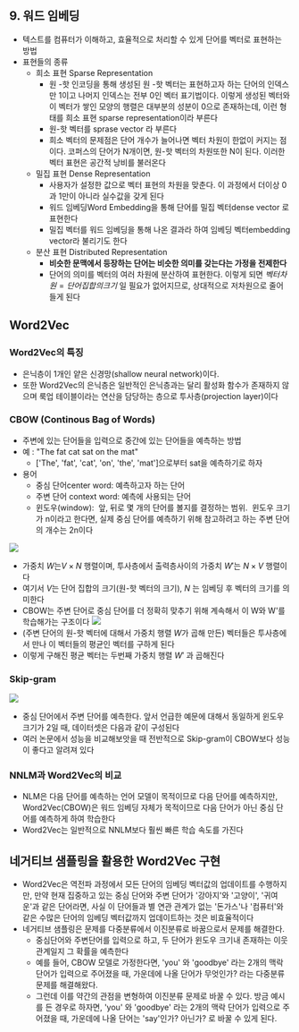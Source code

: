 ## 9. 워드 임베딩
 - 텍스트를 컴퓨터가 이해하고, 효율적으로 처리할 수 있게 단어를 벡터로 표현하는 방법
- 표현들의 종류
	- 희소 표현 Sparse Representation
		- 원 -핫 인코딩을 통해 생성된 원 -핫 벡터는 표현하고자 하는 단어의 인덱스만 1이고 나머지 인덱스는 전부 0인 벡터 표기법이다. 이렇게 생성된 벡터와 이 벡터가 쌓인 모양의 행렬은 대부분의 성분이 0으로 존재하는데, 이런 형태를 희소 표현 sparse representation이라 부른다
		- 원-핫 벡터를 sprase vector 라 부른다
		- 희소 벡터의 문제점은 단어 개수가 늘어나면 벡터 차원이 한없이 커지는 점이다. 코퍼스의 단어가 N개이면, 원-핫 벡터의 차원또한 N이 된다. 이러한 벡터 표현은 공간적 낭비를 불러온다
	- 밀집 표현 Dense Representation 
		- 사용자가 설정한 값으로 벡터 표현의 차원을 맞춘다. 이 과정에서 더이상 0과 1만이 아니라 실수값을 갖게 된다
		- 워드 임베딩Word Embedding을 통해 단어를 밀집 벡터dense vector 로 표현한다
		- 밀집 벡터를 워드 임베딩을 통해 나온 결과라 하여 임베딩 벡터embedding vector라 불리기도 한다
	- 분산 표현 Distributed Representation
		- **비슷한 문맥에서 등장하는 단어는 비슷한 의미를 갖는다는 가정을 전제한다**
		- 단어의 의미를 벡터의 여러 차원에 분산하여 표현한다. 이렇게 되면 $벡터 차원= 단어 집합의 크기$ 일 필요가 없어지므로, 상대적으로 저차원으로 줄어들게 된다


## Word2Vec

### Word2Vec의 특징 
- 은닉층이 1개인 얕은 신경망(shallow neural network)이다.
- 또한 Word2Vec의 은닉층은 일반적인 은닉층과는 달리 활성화 함수가 존재하지 않으며 룩업 테이블이라는 연산을 담당하는 층으로 투사층(projection layer)이다

### CBOW (Continous Bag of Words)
- 주변에 있는 단어들을 입력으로 중간에 있는 단어들을 예측하는 방법
- 예 : "The fat cat sat on the mat" 
	- \['The', 'fat', 'cat', 'on', 'the', 'mat'\]으로부터 sat을 예측하기로 하자
- 용어
	- 중심 단어center word:  예측하고자 하는 단어
	- 주변 단어 context word: 예측에 사용되는 단어
	- 윈도우(window):  앞, 뒤로 몇 개의 단어를 볼지를 결정하는 범위.  윈도우 크기가 n이라고 한다면, 실제 중심 단어를 예측하기 위해 참고하려고 하는 주변 단어의 개수는 2n이다

![](https://lilianweng.github.io/posts/2017-10-15-word-embedding/word2vec-cbow.png)
- 가중치 $W$는$V × N$ 행렬이며, 투사층에서 출력층사이의 가중치 $W'$는 $N × V$ 행렬이다
- 여기서 $V$는 단어 집합의 크기(원-핫 벡터의 크기), $N$ 는 임베딩 후 벡터의 크기를 의미한다
- CBOW는 주변 단어로 중심 단어를 더 정확히 맞추기 위해 계속해서 이 W와 W'를 학습해가는 구조이다
![](https://blog.kakaocdn.net/dn/RQlZ7/btrzjoZ1Wal/SAaYHalJwVkwj7jNTC14S1/img.png)
- (주변 단어의 원-핫 벡터에 대해서 가중치 행렬 $W$가 곱해 만든) 벡터들은 투사층에서 만나 이 벡터들의 평균인 벡터를 구하게 된다
- 이렇게 구해진 평균 벡터는 두번째 가중치 행렬 $W'$ 과 곱해진다



### Skip-gram

![](https://blog.kakaocdn.net/dn/dkXNMB/btrziwEVjNX/oGN75xeTOQcUMPSsmPrxzK/img.png)
- 중심 단어에서 주변 단어를 예측한다. 앞서 언급한 예문에 대해서 동일하게 윈도우 크기가 2일 때, 데이터셋은 다음과 같이 구성된다
- 여러 논문에서 성능을 비교해보앗을 때 전반적으로 Skip-gram이 CBOW보다 성능이 좋다고 알려져 있다


### NNLM과 Word2Vec의 비교
- NLM은 다음 단어를 예측하는 언어 모델이 목적이므로 다음 단어를 예측하지만, Word2Vec(CBOW)은 워드 임베딩 자체가 목적이므로 다음 단어가 아닌 중심 단어를 예측하게 하여 학습한다
- Word2Vec는 일반적으로 NNLM보다 훨씬 빠른 학습 속도를 가진다


## 네거티브 샘플링을 활용한 Word2Vec 구현
- Word2Vec은 역전파 과정에서 모든 단어의 임베딩 벡터값의 업데이트를 수행하지만, 만약 현재 집중하고 있는 중심 단어와 주변 단어가 '강아지'와 '고양이', '귀여운'과 같은 단어라면, 사실 이 단어들과 별 연관 관계가 없는 '돈가스'나 '컴퓨터'와 같은 수많은 단어의 임베딩 벡터값까지 업데이트하는 것은 비효율적이다
- 네거티브 샘플링은 문제를 다중분류에서 이진분류로 바꿈으로서 문제를 해결한다.
	- 중심단어와 주변단어를 입력으로 하고, 두 단어가 윈도우 크기내 존재하는 이웃관계일지 그 확률을 예측한다
	- 예를 들어, CBOW 모델로 가정한다면, 'you' 와 'goodbye' 라는 2개의 맥락 단어가 입력으로 주어졌을 때, 가운데에 나올 단어가 무엇인가? 라는 다중분류 문제를 해결해왔다.
	- 그런데 이를 약간의 관점을 변형하여 이진분류 문제로 바꿀 수 있다. 방금 예시를 든 경우로 하자면, 'you' 와 'goodbye' 라는 2개의 맥락 단어가 입력으로 주어졌을 때, 가운데에 나올 단어는 'say'인가? 아닌가? 로 바꿀 수 있게 된다.





